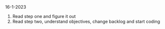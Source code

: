 16-1-2023 
1. Read step one and figure it out
2. Read step two, understand objectives, change backlog and start coding